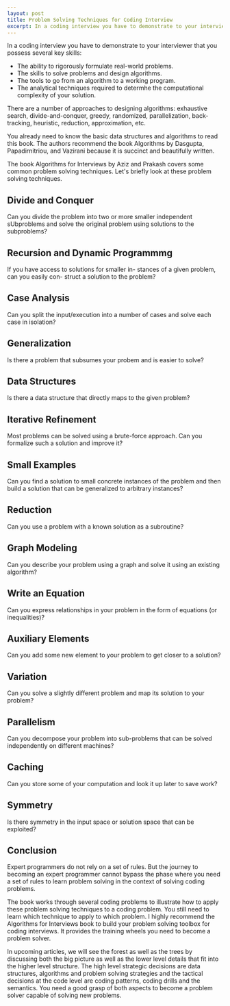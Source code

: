 ```yaml
---
layout: post
title: Problem Solving Techniques for Coding Interview
excerpt: In a coding interview you have to demonstrate to your interviewer that you possess several key skills. The ability to rigorously formulate real-world problems. The skills to solve problems and design algorithms. The tools to go from an algorithm to a working program.  The analytical techniques required to determhe the computational complexity of your solution.
---
```


In a coding interview you have to demonstrate to your interviewer that you possess several key skills:

- The ability to rigorously formulate real-world problems.
- The skills to solve problems and design algorithms.
- The tools to go from an algorithm to a working program.
- The analytical techniques required to determhe the computational complexity of your solution.

There are a number of approaches to designing algorithms: exhaustive search, divide-and-conquer, greedy, randomized, parallelization, back-tracking, heuristic, reduction, approximation, etc.

You already need to know the basic data structures and algorithms to read this book. The authors recommend the book Algorithms by Dasgupta, Papadirnitriou, and Vazirani because it is succinct and beautifully written.

The book Algorithms for Interviews by Aziz and Prakash covers some common problem solving techniques. Let's briefly look at these problem solving techniques.

## Divide and Conquer

Can you divide the problem into two or more smaller independent sUbproblems and solve the original problem using solutions to the subproblems?

## Recursion and Dynamic Programmmg

If you have access to solutions for smaller in- stances of a given problem, can you easily con- struct a solution to the problem?

## Case Analysis

Can you split the input/execution into a number of cases and solve each case in isolation?

## Generalization

Is there a problem that subsumes your probem and is easier to solve?

## Data Structures

Is there a data structure that directly maps to the given problem?

## Iterative Refinement

Most problems can be solved using a brute-force approach. Can you formalize such a solution and improve it?

## Small Examples

Can you find a solution to small concrete instances of the problem and then build a solution that can be generalized to arbitrary instances?

## Reduction

Can you use a problem with a known solution as a subroutine?

## Graph Modeling

Can you describe your problem using a graph and solve it using an existing algorithm?

## Write an Equation

Can you express relationships in your problem in the form of equations (or inequalities)?

## Auxiliary Elements

Can you add some new element to your problem to get closer to a solution?

## Variation

Can you solve a slightly different problem and map its solution to your problem?

## Parallelism

Can you decompose your problem into sub-problems that can be solved independently on different machines?

## Caching

Can you store some of your computation and look it up later to save work?

## Symmetry

Is there symmetry in the input space or solution space that can be exploited?

## Conclusion

Expert programmers do not rely on a set of rules. But the journey to becoming an expert programmer cannot bypass the phase where you need a set of rules to learn problem solving in the context of solving coding problems. 

The book works through several coding problems to illustrate how to apply these problem solving techniques to a coding problem. You still need to learn which technique to apply to which problem. I highly recommend the Algorithms for Interviews book to build your problem solving toolbox for coding interviews. It provides the training wheels you need to become a problem solver.

In upcoming articles, we will see the forest as well as the trees by discussing both the big picture as well as the lower level details that fit into the higher level structure. The high level strategic decisions are data structures, algorithms and problem solving strategies and the tactical decisions at the code level are coding patterns, coding drills and the semantics. You need a good grasp of both aspects to become a problem solver capable of solving new problems.

